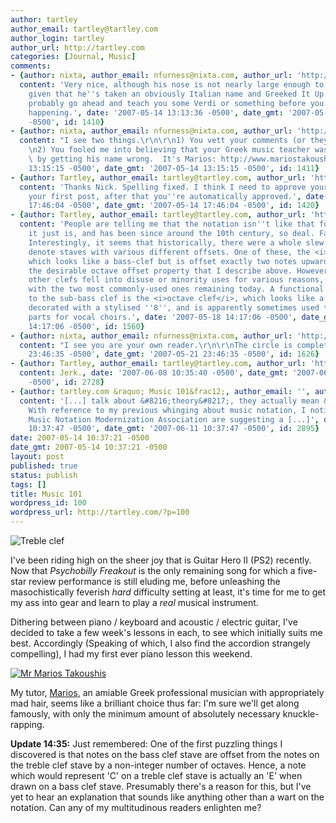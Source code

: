 ```yaml
---
author: tartley
author_email: tartley@tartley.com
author_login: tartley
author_url: http://tartley.com
categories: [Journal, Music]
comments:
- {author: nixta, author_email: nfurness@nixta.com, author_url: 'http://nixtasinks.nixta.com',
  content: 'Very nice, although his nose is not nearly large enough to be a real Greek.  And
    given that he''s taken an obviously Italian name and Greeked It Up, I''d be careful.  He''ll
    probably go ahead and teach you some Verdi or something before you know what''s
    happening.', date: '2007-05-14 13:13:36 -0500', date_gmt: '2007-05-14 13:13:36
    -0500', id: 1410}
- {author: nixta, author_email: nfurness@nixta.com, author_url: 'http://nixtasinks.nixta.com',
  content: "I see two things.\r\n\r\n1) You vett your comments (or they don't work).\r\
    \n2) You fooled me into believing that your Greek music teacher was actually Italian\
    \ by getting his name wrong.  It's Marios: http://www.mariostakoushis.com/", date: '2007-05-14
    13:15:15 -0500', date_gmt: '2007-05-14 13:15:15 -0500', id: 1411}
- {author: Tartley, author_email: tartley@tartley.com, author_url: 'http://tartley.com',
  content: 'Thanks Nick. Spelling fixed. I think I need to approve your comments on
    your first post, after that you''re automatically approved.', date: '2007-05-14
    17:46:04 -0500', date_gmt: '2007-05-14 17:46:04 -0500', id: 1420}
- {author: Tartley, author_email: tartley@tartley.com, author_url: 'http://tartley.com',
  content: 'People are telling me that the notation isn''t like that for any reason,
    it just is, and has been since around the 10th century, so deal. Fair enough.
    Interestingly, it seems that historically, there were a whole slew of clefs, to
    denote staves with various different offsets. One of these, the <i>sub-bass clef</i>,
    which looks like a bass-clef but is offset exactly two notes upwards, has exactly
    the desirable octave offset property that I describe above. However, all these
    other clefs fell into disuse or minority uses for various reasons, leaving us
    with the two most commonly-used ones remaining today. A functional equivalent
    to the sub-bass clef is the <i>octave clef</i>, which looks like a treble-clef
    decorated with a stylised ''8'', and is apparently sometimes used to denote tenor
    parts for vocal choirs.', date: '2007-05-18 14:17:06 -0500', date_gmt: '2007-05-18
    14:17:06 -0500', id: 1560}
- {author: nixta, author_email: nfurness@nixta.com, author_url: 'http://nixtasinks.nixta.com',
  content: "I see you are your own reader.\r\n\r\nThe circle is complete.", date: '2007-05-21
    23:46:35 -0500', date_gmt: '2007-05-21 23:46:35 -0500', id: 1626}
- {author: Tartley, author_email: tartley@tartley.com, author_url: 'http://tartley.com',
  content: Jerk., date: '2007-06-08 10:35:40 -0500', date_gmt: '2007-06-08 10:35:40
    -0500', id: 2728}
- {author: tartley.com &raquo; Music 101&frac12;, author_email: '', author_url: 'http://tartley.com/?p=127',
  content: '[...] talk about &#8216;theory&#8217;, they actually mean &#8216;notation&#8217;.
    With reference to my previous whinging about music notation, I notice that the
    Music Notation Modernization Association are suggesting a [...]', date: '2007-06-11
    10:37:47 -0500', date_gmt: '2007-06-11 10:37:47 -0500', id: 2895}
date: 2007-05-14 10:37:21 -0500
date_gmt: 2007-05-14 10:37:21 -0500
layout: post
published: true
status: publish
tags: []
title: Music 101
wordpress_id: 100
wordpress_url: http://tartley.com/?p=100
---
```


![Treble clef](/assets/2007/05/treble-clef.thumbnail.jpg)

I've been riding high on the sheer joy that is Guitar Hero II (PS2) recently.
Now that *Psychobilly Freakout* is the only remaining song for which a
five-star review performance is still eluding me, before unleashing the
masochistically feverish *hard* difficulty setting at least, it's time
for me to get my ass into gear and learn to play a *real* musical
instrument.

Dithering
between piano / keyboard and acoustic / electric guitar, I've decided to
take a few week's lessons in each, to see which initially suits me best.
Accordingly (Speaking of which, I also find the accordion strangely
compelling), I had my first ever piano lesson this weekend.

[![Mr Marios Takoushis](/assets/2007/05/marious.thumbnail.jpg)](http://www.mariostakoushis.com/html/about.php "Mr Marios Takoushis")

My tutor,
[Marios](http://www.mariostakoushis.com/html/about.php), an amiable
Greek professional musician with appropriately mad hair, seems like a
brilliant choice thus far: I'm sure we'll get along famously, with only
the minimum amount of absolutely necessary knuckle-rapping.

**Update 14:35:** Just remembered: One of the first puzzling things I
discovered is that notes on the bass clef stave are offset from the
notes on the treble clef stave by a non-integer number of octaves.
Hence, a note which would represent 'C' on a treble clef stave is
actually an 'E' when drawn on a bass clef stave. Presumably there's a
reason for this, but I've yet to hear an explanation that sounds like
anything other than a wart on the notation. Can any of my multitudinous
readers enlighten me?
